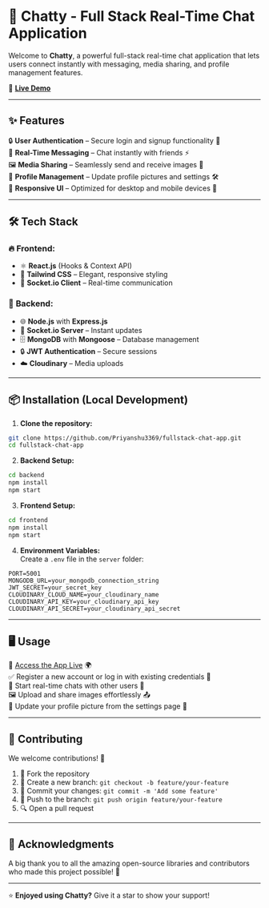 # 💬 **Chatty** - Full Stack Real-Time Chat Application

Welcome to **Chatty**, a powerful full-stack real-time chat application that lets users connect instantly with messaging, media sharing, and profile management features.

🚀 **[Live Demo](https://fullstack-chat-app-x0jh.onrender.com)**

---

## ✨ **Features**

🔒 **User Authentication** – Secure login and signup functionality 🔑  
💬 **Real-Time Messaging** – Chat instantly with friends ⚡  
🖼️ **Media Sharing** – Seamlessly send and receive images 📸  
👤 **Profile Management** – Update profile pictures and settings 🛠️  
📱 **Responsive UI** – Optimized for desktop and mobile devices 📲  

---

## 🛠️ **Tech Stack**

### 🔥 **Frontend:**
- ⚛️ **React.js** (Hooks & Context API)
- 🎨 **Tailwind CSS** – Elegant, responsive styling
- 🔗 **Socket.io Client** – Real-time communication

### 🚀 **Backend:**
- 🌐 **Node.js** with **Express.js**
- 🔌 **Socket.io Server** – Instant updates
- 🗄️ **MongoDB** with **Mongoose** – Database management
- 🔒 **JWT Authentication** – Secure sessions
- ☁️ **Cloudinary** – Media uploads

---

## 📦 **Installation (Local Development)**

1. **Clone the repository:**

```bash
git clone https://github.com/Priyanshu3369/fullstack-chat-app.git
cd fullstack-chat-app
```

2. **Backend Setup:**

```bash
cd backend
npm install
npm start
```

3. **Frontend Setup:**

```bash
cd frontend
npm install
npm start
```

4. **Environment Variables:**  
Create a `.env` file in the `server` folder:

```env
PORT=5001
MONGODB_URL=your_mongodb_connection_string
JWT_SECRET=your_secret_key
CLOUDINARY_CLOUD_NAME=your_cloudinary_name
CLOUDINARY_API_KEY=your_cloudinary_api_key
CLOUDINARY_API_SECRET=your_cloudinary_api_secret
```

---

## 🖥️ **Usage**

🔗 [Access the App Live](https://fullstack-chat-app-x0jh.onrender.com) 🌍  
✅ Register a new account or log in with existing credentials 🔑  
💬 Start real-time chats with other users 📡  
🖼️ Upload and share images effortlessly 📤  
👤 Update your profile picture from the settings page 🎨  

---

## 🤝 **Contributing**

We welcome contributions! 🙌

1. 🔀 Fork the repository
2. 🌿 Create a new branch: `git checkout -b feature/your-feature`
3. 💾 Commit your changes: `git commit -m 'Add some feature'`
4. 🚀 Push to the branch: `git push origin feature/your-feature`
5. 🔍 Open a pull request

---

## 🙏 **Acknowledgments**

A big thank you to all the amazing open-source libraries and contributors who made this project possible! 🌟

---

⭐ **Enjoyed using Chatty?** Give it a star to show your support!


